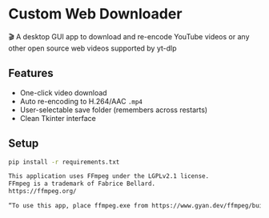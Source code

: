 # Custom Web Downloader

🎬 A desktop GUI app to download and re-encode YouTube videos or any other open source web videos supported by yt-dlp

## Features
- One-click video download
- Auto re-encoding to H.264/AAC `.mp4`
- User-selectable save folder (remembers across restarts)
- Clean Tkinter interface

## Setup

```bash
pip install -r requirements.txt

This application uses FFmpeg under the LGPLv2.1 license.
FFmpeg is a trademark of Fabrice Bellard.
https://ffmpeg.org/

“To use this app, place ffmpeg.exe from https://www.gyan.dev/ffmpeg/builds/ into the assets/ folder.”
